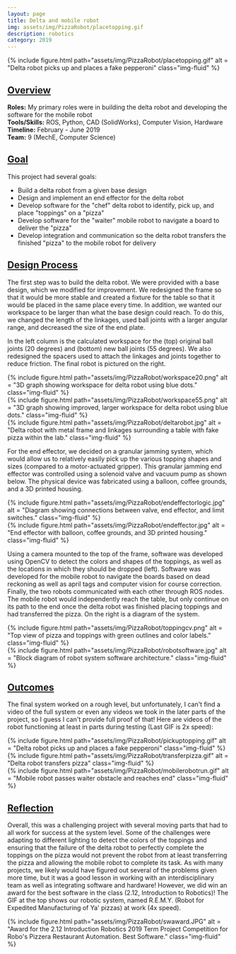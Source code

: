 ```yaml
---
layout: page
title: Delta and mobile robot   
img: assets/img/PizzaRobot/placetopping.gif 
description: robotics  
category: 2019
---
```

<div class="row">
    <div class="w-50 p-3" style="margin:auto">
        {% include figure.html path="assets/img/PizzaRobot/placetopping.gif" alt = "Delta robot picks up and places a fake pepperoni" class="img-fluid" %}
    </div>
</div>

## <u>Overview</u>
**Roles:** My primary roles were in building the delta robot and developing the software for the mobile robot   
**Tools/Skills:** ROS, Python, CAD (SolidWorks), Computer Vision, Hardware   
**Timeline:** February - June 2019   
**Team:** 9 (MechE, Computer Science)

## <u>Goal</u>
This project had several goals:

- Build a delta robot from a given base design
- Design and implement an end effector for the delta robot
- Develop software for the "chef" delta robot to identify, pick up, and place "toppings" on a "pizza"
- Develop software for the "waiter" mobile robot to navigate a board to deliver the "pizza"
- Develop integration and communication so the delta robot transfers the finished "pizza" to the mobile robot for delivery 

## <u>Design Process</u>
The first step was to build the delta robot. We were provided with a base design, which we modified for improvement. We redesigned the frame so that
it would be more stable and created a fixture for the table so that it would be placed in the same place every time. In addition, we wanted our workspace
to be larger than what the base design could reach. To do this, we changed the length of the linkages, used ball joints with a larger angular range, and decreased
the size of the end plate. 

In the left column is the calculated workspace for the (top) original ball joints (20 degrees) and (bottom) new ball joints (55 degrees). We also redesigned the spacers used to attach the linkages and joints together to reduce friction. The final robot is pictured on the right.
<div class="row">
    <div class="col-sm mt-3 mt-md-0">
        <div class="row">
            <div class="col-sm mt-3 mt-md-0">
                {% include figure.html path="assets/img/PizzaRobot/workspace20.png" alt = "3D graph showing workspace for delta robot using blue dots."  class="img-fluid" %}
            </div>
        </div>
        <div class="row">
            <div class="col-sm mt-3 mt-md-0">
                {% include figure.html path="assets/img/PizzaRobot/workspace55.png" alt = "3D graph showing improved, larger workspace for delta robot using blue dots."  class="img-fluid" %}
            </div>
        </div>
    </div>
    <div class="col-sm mt-3 mt-md-0">
        {% include figure.html path="assets/img/PizzaRobot/deltarobot.jpg" alt = "Delta robot with metal frame and linkages surrounding a table with fake pizza within the lab."  class="img-fluid" %}
    </div>
</div>

For the end effector, we decided on a granular jamming system, which would allow us to relatively easily pick up the various topping shapes and sizes (compared to a 
motor-actuated gripper). This granular jamming end effector was controlled using a solenoid valve and vacuum pump as shown below. The physical device was fabricated using a balloon, coffee grounds, and a 3D printed housing. 
<div class="row justify-content-sm-center">
    <div class="col-sm-8 mt-3 mt-md-0">
        {% include figure.html path="assets/img/PizzaRobot/endeffectorlogic.jpg" alt = "Diagram showing connections between valve, end effector, and limit switches." class="img-fluid" %}
    </div>
    <div class="col-sm-4 mt-3 mt-md-0">
        {% include figure.html path="assets/img/PizzaRobot/endeffector.jpg" alt = "End effector with balloon, coffee grounds, and 3D printed housing." class="img-fluid" %}
    </div>
</div>

Using a camera mounted to the top of the frame, software was developed using OpenCV to detect the colors and shapes of the toppings, as well as the locations in which
they should be dropped (left). Software was developed for the mobile robot to navigate the boards based on dead reckoning as well as april tags and computer vision for course correction. Finally, the two robots
communicated with each other through ROS nodes. The mobile robot would independently reach the table, but only continue on its path to the end once the delta robot was finished 
placing toppings and had transferred the pizza. On the right is a diagram of the system.
<div class="row justify-content-sm-center">
    <div class="col-sm-4 mt-3 mt-md-0">
        {% include figure.html path="assets/img/PizzaRobot/toppingcv.png" alt = "Top view of pizza and toppings with green outlines and color labels." class="img-fluid" %}
    </div>
    <div class="col-sm-8 mt-3 mt-md-0">
        {% include figure.html path="assets/img/PizzaRobot/robotsoftware.jpg" alt = "Block diagram of robot system software architecture." class="img-fluid" %}
    </div>
</div>

## <u>Outcomes</u>
The final system worked on a rough level, but unfortunately, I can't find a video of the full system or even any videos we took in the later parts of the project, 
so I guess I can't provide full proof of that! Here are videos of the robot functioning at least in parts during testing (Last GIF is 2x speed):

<div class="row justify-content-sm-center">
    <div class="col-sm-5 mt-3 mt-md-0">
        {% include figure.html path="assets/img/PizzaRobot/pickuptopping.gif" alt = "Delta robot picks up and places a fake pepperoni" class="img-fluid" %}
    </div>
    <div class="col-sm-7 mt-3 mt-md-0">
        <div class="row">
            <div class="col-sm mt-3 mt-md-0">
                {% include figure.html path="assets/img/PizzaRobot/transferpizza.gif" alt = "Delta robot transfers pizza" class="img-fluid" %}
            </div>
        </div>
        <div class="row">
            <div class="col-sm mt-3 mt-md-0">
                {% include figure.html path="assets/img/PizzaRobot/mobilerobotrun.gif" alt = "Mobile robot passes waiter obstacle and reaches end" class="img-fluid" %}
            </div>
        </div>
    </div>
</div>

## <u>Reflection</u>
Overall, this was a challenging project with several moving parts that had to all work for success at the system level. Some of the challenges were adapting to different lighting to detect the colors of the toppings and ensuring that the failure of the delta robot to perfectly complete the toppings on the pizza would not prevent the robot from at least transferring the pizza and allowing the mobile robot to complete its task. As with many projects, we likely would have figured out several of the problems given more time, but it was a good lesson in working with an interdisciplinary team as well as integrating software and hardware! However, we did win an award for the best software in the class (2.12, Introduction to Robotics)! The GIF at the top shows our robotic system, named R.E.M.Y. (Robot for Expedited Manufacturing of Ya' pizzas) at work (4x speed).

<div class="row">
    <div class="w-50 p-3" style="margin:auto">
        {% include figure.html path="assets/img/PizzaRobot/swaward.JPG" alt = "Award for the 2.12 Introduction Robotics 2019 Term Project Competition for Robo's Pizzera Restaurant Automation. Best Software." class="img-fluid" %}
    </div>
</div>
